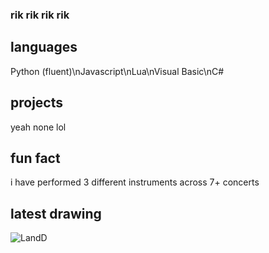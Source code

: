 ### rik rik rik rik

## languages

Python (fluent)\nJavascript\nLua\nVisual Basic\nC#

## projects

yeah none lol

## fun fact

i have performed 3 different instruments across 7+ concerts

## latest drawing
![LandD](https://github.com/Rumodeus/Rumodeus/assets/91802844/57ed02b9-a20d-476f-91d1-c133cb663c56)


<!--
**Rumodeus/Rumodeus** is a ✨ _special_ ✨ repository because its `README.md` (this file) appears on your GitHub profile.

Here are some ideas to get you started:

- 🔭 I’m currently working on ...
- 🌱 I’m currently learning ...
- 👯 I’m looking to collaborate on ...
- 🤔 I’m looking for help with ...
- 💬 Ask me about ...
- 📫 How to reach me: ...
- 😄 Pronouns: ...
- ⚡ Fun fact: ...
-->
